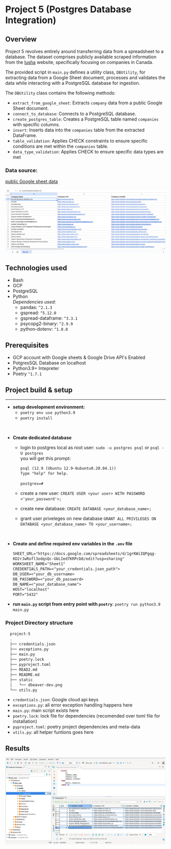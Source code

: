 # Project 5 (Postgres Database Integration)

## Overview
Project 5 revolves entirely around transferring data from a spreadsheet to a database. The dataset comprises publicly available scraped information from the [lusha](lusha.com) website, specifically focusing on companies in Canada.

The provided script in `main.py` defines a utility class, `DBUtility`, for extracting data from a Google Sheet document, processes and validates the data while interacting with a PostgreSQL database for ingestion. 

The `DBUtility` class contains the following methods:

- `extract_from_google_sheet`: Extracts `company` data from a public Google Sheet document.
- `connect_to_database`: Connects to a PostgreSQL database.
- `create_postgres_table`: Creates a PostgreSQL table named `companies` with specific columns.
- `insert`: Inserts data into the `companies` table from the extracted DataFrame.
- `table_validation`: Applies CHECK constraints to ensure specific conditions are met within the `companies` table.
- `data_type_validation`:  Applies CHECK to ensure specific data types are met 

### Data source:
[public Google sheet data](https://docs.google.com/spreadsheets/d/1grKWiIQPgqg-KD2rJwRofl3odqsQc-GbLIed7KRPcb8/edit?usp=sharing)

![google sheets data sample](./static/spreadsheet_sample.png)

## Technologies used
- Bash
- GCP
- PostgreSQL
- Python  <br>
  *Dependencies used:*
  - pandas: `^2.1.3`
  - gspread: `^5.12.0`
  - gspread-dataframe: `^3.3.1`
  - psycopg2-binary: `^2.9.9`
  - python-dotenv: `^1.0.0`


## Prerequisites
- GCP account with Google sheets & Google Drive API's Enabled
- PotgresSQL Database on localhost 
- Python3.9+ Intepreter
- Poetry `^1.7.1`

## Project build & setup 
___
- **setup development environment:** 
  - `poetry env use python3.9` 
  - `poetry install` 
<br>

- **Create dedicated database**

  - login to postgres local as root user: `sudo -u postgres psql` or `psql -U postgres` <br>  you will get this prompt: 

             
        psql (12.9 (Ubuntu 12.9-0ubuntu0.20.04.1))
        Type "help" for help.

        postgres=#
        
  - create a new user: `CREATE USER <your user> WITH PASSWORD <'your_password'>;`

  - create new database: `CREATE DATABASE <your_database_name>;`

  - grant user priveleges on new database `GRANT ALL PRIVILEGES ON DATABASE <your_database_name> TO <your_username>;`

<br>

- **Create and define required env variables in the `.env` file**
  
      SHEET_URL="https://docs.google.com/spreadsheets/d/1grKWiIQPgqg-KD2rJwRofl3odqsQc-GbLIed7KRPcb8/edit?usp=sharing"
      WORKSHEET_NAME="Sheet1"
      CREDENTIALS_PATH=<"your_credentials.json_path">
      DB_USER=<"your_db_username>
      DB_PASSWORD=<"your_db_password>
      DB_NAME=<"your_database_name">
      HOST="localhost"
      PORT="5432"

- **run `main.py` script from entry point with `poetry`**: `poetry run python3.9 main.py` 

### Project Directory structure
      project-5
      .
      ├── credentials.json
      ├── exceptions.py
      ├── main.py
      ├── poetry.lock
      ├── pyproject.toml
      ├── READ2.md
      ├── README.md
      ├── static
      │   └── dbeaver-dev.png
      └── utils.py

- `credentials.json`: Google cloud api keys
- `exceptions.py`: all error exception handling happens here
- `main.py`: main script exists here
- `poetry.lock`: lock file for dependencies (recomended over toml file for installation)
- `pyproject.toml`: poetry project dependencies and meta-data
- `utils.py`: all helper funtions goes here

## Results
![Query to fetch ten items from DB](static/dbeaver_console.png)

<!-- ### for dev purpose only **⚠️**
- BBeaver console sample 
![BBeaver Table created](./static/dbeaver-dev.png) -->